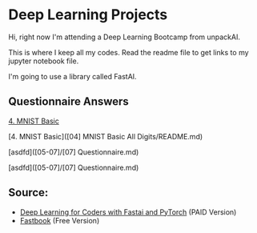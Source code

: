 # Deep Learning Projects

Hi, right now I'm attending a Deep Learning Bootcamp from unpackAI.

This is where I keep all my codes. Read the readme file to get links to my jupyter notebook file.

I'm going to use a library called FastAI.

## Questionnaire Answers
[4. MNIST Basic](%5B04%5D%20MNIST%20Basic%20All%20Digits)

[4. MNIST Basic](\[04\] MNIST Basic All Digits/README.md)

[asdfd]([05-07]/[07] Questionnaire.md)

[asdfd](\[05-07\]/\[07\] Questionnaire.md)

## Source:
- [Deep Learning for Coders with Fastai and PyTorch](https://www.amazon.com/Deep-Learning-Coders-fastai-PyTorch/dp/1492045527) (PAID Version)
- [Fastbook](https://github.com/fastai/fastbook) (Free Version)